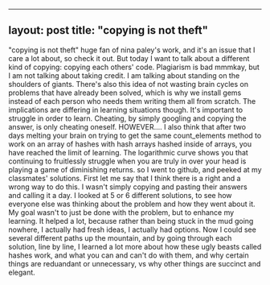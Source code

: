   ---
  layout: post
  title: "copying is not theft"
  ---

  "copying is not theft" huge fan of nina paley's work, and it's an issue that I care a lot about, so check it out. But today I want to talk about a different kind of copying: copying each others' code.  Plagiarism is bad mmmkay, but I am not talking about taking credit. I am talking about standing on the shoulders of giants. There's also this idea of not wasting brain cycles on problems that have already been solved, which is why we install gems instead of each person who needs them writing them all from scratch.
  The implications are differing in learning situations though. It's important to struggle in order to learn. Cheating, by simply googling and copying the answer, is only cheating oneself. HOWEVER…. I also think that after two days melting your brain on trying to get the same count_elements method to work on an array of hashes with hash arrays hashed inside of arrays, you have reached the limit of learning. The logarithmic curve shows you that continuing to fruitlessly struggle when you are truly in over your head is playing a game of diminishing returns.
  so I went to github, and peeked at my classmates' solutions.
  First let me say that I think there is a right and a wrong way to do this. I wasn't simply copying and pasting their answers and calling it a day. I looked at 5 or 6 different solutions, to see how everyone else was thinking about the problem and how they went about it. My goal wasn't to just be done with the problem, but to enhance my learning. It helped a lot, because rather than being stuck in the mud going nowhere, I actually had fresh ideas, I actually had options. Now I could see several different paths up the mountain, and by going through each solution, line by line, I learned a lot more about how these ugly beasts called hashes work, and what you can and can't do with them, and why certain things are reduandant or unnecessary, vs why other things are succinct and elegant. 
   